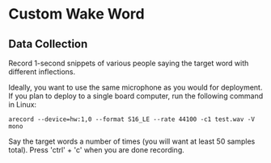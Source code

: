 Custom Wake Word
===

Data Collection
---

Record 1-second snippets of various people saying the target word with different inflections.

Ideally, you want to use the same microphone as you would for deployment. If you plan to deploy to a single board computer, run the following command in Linux:

```
arecord --device=hw:1,0 --format S16_LE --rate 44100 -c1 test.wav -V mono
```

Say the target words a number of times (you will want at least 50 samples total). Press 'ctrl' + 'c' when you are done recording.